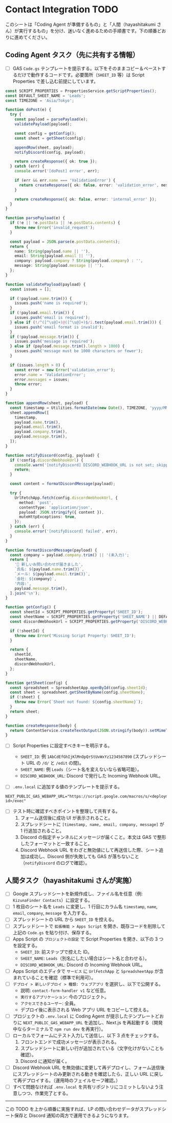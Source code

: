 # Contact Integration TODO

このシートは「Coding Agent が準備するもの」と「人間（hayashitakumi さん）が実行するもの」を分け、迷いなく進めるための手順書です。下の順番どおりに進めてください。

## Coding Agent タスク（先に共有する情報）
- [ ] GAS `Code.gs` テンプレートを提示する。以下をそのままコピー＆ペーストするだけで動作するコードです。必要箇所（`SHEET_ID` 等）は Script Properties で差し込む前提にしています。

```ts
const SCRIPT_PROPERTIES = PropertiesService.getScriptProperties();
const DEFAULT_SHEET_NAME = 'Leads';
const TIMEZONE = 'Asia/Tokyo';

function doPost(e) {
  try {
    const payload = parsePayload(e);
    validatePayload(payload);

    const config = getConfig();
    const sheet = getSheet(config);

    appendRow(sheet, payload);
    notifyDiscord(config, payload);

    return createResponse({ ok: true });
  } catch (err) {
    console.error('[doPost] error', err);

    if (err && err.name === 'ValidationError') {
      return createResponse({ ok: false, error: 'validation_error', messages: err.messages || [] });
    }

    return createResponse({ ok: false, error: 'internal_error' });
  }
}

function parsePayload(e) {
  if (!e || !e.postData || !e.postData.contents) {
    throw new Error('invalid_request');
  }

  const payload = JSON.parse(e.postData.contents);
  return {
    name: String(payload.name || ''),
    email: String(payload.email || ''),
    company: payload.company ? String(payload.company) : '',
    message: String(payload.message || ''),
  };
}

function validatePayload(payload) {
  const issues = [];

  if (!payload.name.trim()) {
    issues.push('name is required');
  }
  if (!payload.email.trim()) {
    issues.push('email is required');
  } else if (!/^([^\s@]+)@([^\s@]+)$/i.test(payload.email.trim())) {
    issues.push('email format is invalid');
  }
  if (!payload.message.trim()) {
    issues.push('message is required');
  } else if (payload.message.trim().length > 1000) {
    issues.push('message must be 1000 characters or fewer');
  }

  if (issues.length > 0) {
    const error = new Error('validation_error');
    error.name = 'ValidationError';
    error.messages = issues;
    throw error;
  }
}

function appendRow(sheet, payload) {
  const timestamp = Utilities.formatDate(new Date(), TIMEZONE, 'yyyy/MM/dd HH:mm:ss');
  sheet.appendRow([
    timestamp,
    payload.name.trim(),
    payload.email.trim(),
    payload.company.trim(),
    payload.message.trim(),
  ]);
}

function notifyDiscord(config, payload) {
  if (!config.discordWebhookUrl) {
    console.warn('[notifyDiscord] DISCORD_WEBHOOK_URL is not set; skipping notification');
    return;
  }

  const content = formatDiscordMessage(payload);

  try {
    UrlFetchApp.fetch(config.discordWebhookUrl, {
      method: 'post',
      contentType: 'application/json',
      payload: JSON.stringify({ content }),
      muteHttpExceptions: true,
    });
  } catch (err) {
    console.error('[notifyDiscord] failed', err);
  }
}

function formatDiscordMessage(payload) {
  const company = payload.company.trim() || '(未入力)';
  return [
    '📮 新しいお問い合わせが届きました',
    `氏名: ${payload.name.trim()}`,
    `メール: ${payload.email.trim()}`,
    `会社: ${company}`,
    '内容:',
    payload.message.trim(),
  ].join('\n');
}

function getConfig() {
  const sheetId = SCRIPT_PROPERTIES.getProperty('SHEET_ID');
  const sheetName = SCRIPT_PROPERTIES.getProperty('SHEET_NAME') || DEFAULT_SHEET_NAME;
  const discordWebhookUrl = SCRIPT_PROPERTIES.getProperty('DISCORD_WEBHOOK_URL');

  if (!sheetId) {
    throw new Error('Missing Script Property: SHEET_ID');
  }

  return {
    sheetId,
    sheetName,
    discordWebhookUrl,
  };
}

function getSheet(config) {
  const spreadsheet = SpreadsheetApp.openById(config.sheetId);
  const sheet = spreadsheet.getSheetByName(config.sheetName);
  if (!sheet) {
    throw new Error(`Sheet not found: ${config.sheetName}`);
  }
  return sheet;
}

function createResponse(body) {
  return ContentService.createTextOutput(JSON.stringify(body)).setMimeType(ContentService.MimeType.JSON);
}
```

- [ ] Script Properties に設定すべきキーを明示する。
  - `SHEET_ID`: 例 `1AbCdEfGhIjKlMnOpQrStUvWxYz1234567890` (スプレッドシート URL の `/d/` と `/edit` の間)。
  - `SHEET_NAME`: 例 `Leads`（シート名を変えないなら省略可能）。
  - `DISCORD_WEBHOOK_URL`: Discord で発行した Incoming Webhook URL。

- [ ] `.env.local` に追加する値のテンプレートを提示する。

```dotenv
NEXT_PUBLIC_GAS_WEBAPP_URL="https://script.google.com/macros/s/<deployment-id>/exec"
```

- [ ] テスト時に確認すべきポイントを整理して共有する。
  1. フォーム送信後に成功 UI が表示されること。
  2. スプレッドシートに `[timestamp, name, email, company, message]` が 1 行追加されること。
  3. Discord の指定チャンネルにメッセージが届くこと。本文は GAS で整形したフォーマットと一致すること。
  4. Discord Webhook URL をわざと無効値にして再送信した際、シート追加は成功し、Discord 側が失敗しても GAS が落ちないこと（`notifyDiscord` のログで確認）。

## 人間タスク（hayashitakumi さんが実施）
- [ ] Google スプレッドシートを新規作成し、ファイル名を任意（例: `KizunaFinder Contacts`）に設定する。
- [ ] 1 枚目のシート名を `Leads` に変更し、1 行目にカラム名 `timestamp`, `name`, `email`, `company`, `message` を入力する。
- [ ] スプレッドシートの URL から `SHEET_ID` を控える。
- [ ] スプレッドシートで `拡張機能 > Apps Script` を開き、既存コードを削除して上記の `Code.gs` を貼り付け、保存する。
- [ ] Apps Script の `プロジェクトの設定` で Script Properties を開き、以下の 3 つを設定する。
  - `SHEET_ID`: 前ステップで控えた ID。
  - `SHEET_NAME`: `Leads`（別名にしたい場合はシート名と合わせる）。
  - `DISCORD_WEBHOOK_URL`: Discord の Incoming Webhook URL。
- [ ] Apps Script のエディタで `サービス` に `UrlFetchApp` と `SpreadsheetApp` が含まれていることを確認（標準で利用可）。
- [ ] `デプロイ > 新しいデプロイ > 種類: ウェブアプリ` を選択し、以下で公開する。
  - 説明: `contact-form-handler v1` など任意。
  - `実行するアプリケーション`: 今のプロジェクト。
  - `アクセスできるユーザー`: 全員。
  - デプロイ後に表示される Web アプリ URL をコピーして控える。
- [ ] プロジェクトの `.env.local` に Coding Agent が提示したテンプレートどおりに `NEXT_PUBLIC_GAS_WEBAPP_URL` を追加し、Next.js を再起動する（開発中ならターミナルで `npm run dev` を再実行）。
- [ ] ローカルでフォームにテスト入力して送信し、以下 3 点をチェックする。
  1. フロントエンドで成功メッセージが表示される。
  2. スプレッドシートに新しい行が追加されている（文字化けがないことも確認）。
  3. Discord に通知が届く。
- [ ] Discord Webhook URL を無効値に変更して再デプロイし、フォーム送信後にスプレッドシートのみ更新される動きを確認したら、正しい URL に戻して再デプロイする。（運用時のフェイルセーフ確認。）
- [ ] すべて問題なければ `.env.local` を共有リポジトリにコミットしないよう注意しつつ、作業完了とする。

---
この TODO を上から順番に実施すれば、LP の問い合わせデータがスプレッドシート保存と Discord 通知の両方で運用できるようになります。
